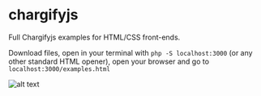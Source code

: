 # chargifyjs

Full Chargifyjs examples for HTML/CSS front-ends.

Download files, open in your terminal with `php -S localhost:3000` (or any other standard HTML opener), open your browser and go to `localhost:3000/examples.html`

![alt text](https://ibb.co/2ZpHJG2)
